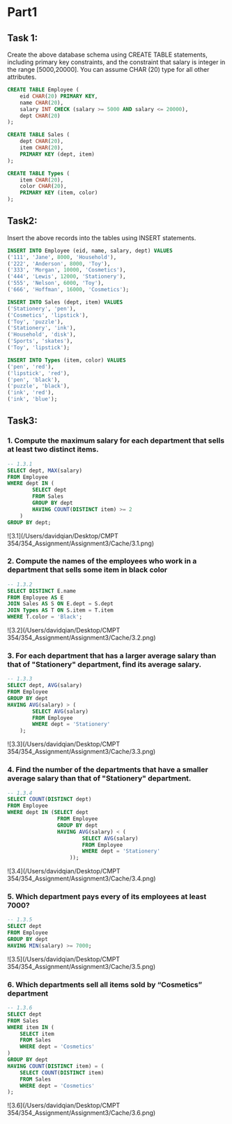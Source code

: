 # Part1

## Task 1:

Create the above database schema using CREATE TABLE statements, including primary key constraints, and the constraint that salary is integer in the range [5000,20000]. You can assume CHAR (20) type for all other attributes.

```sql
CREATE TABLE Employee (
    eid CHAR(20) PRIMARY KEY,
    name CHAR(20),
    salary INT CHECK (salary >= 5000 AND salary <= 20000),
    dept CHAR(20)
);

CREATE TABLE Sales (
    dept CHAR(20),
    item CHAR(20),
    PRIMARY KEY (dept, item)
);

CREATE TABLE Types (
    item CHAR(20),
    color CHAR(20),
    PRIMARY KEY (item, color)
);
```

## Task2:

Insert the above records into the tables using INSERT statements.

```sql
INSERT INTO Employee (eid, name, salary, dept) VALUES
('111', 'Jane', 8000, 'Household'),
('222', 'Anderson', 8000, 'Toy'),
('333', 'Morgan', 10000, 'Cosmetics'),
('444', 'Lewis', 12000, 'Stationery'),
('555', 'Nelson', 6000, 'Toy'),
('666', 'Hoffman', 16000, 'Cosmetics');

INSERT INTO Sales (dept, item) VALUES
('Stationery', 'pen'),
('Cosmetics', 'lipstick'),
('Toy', 'puzzle'),
('Stationery', 'ink'),
('Household', 'disk'),
('Sports', 'skates'),
('Toy', 'lipstick');

INSERT INTO Types (item, color) VALUES
('pen', 'red'),
('lipstick', 'red'),
('pen', 'black'),
('puzzle', 'black'),
('ink', 'red'),
('ink', 'blue');
```

## Task3:

### 1. Compute the maximum salary for each department that sells at least two distinct items.

```sql
-- 1.3.1
SELECT dept, MAX(salary)
FROM Employee
WHERE dept IN (
        SELECT dept
        FROM Sales
        GROUP BY dept
        HAVING COUNT(DISTINCT item) >= 2
    )
GROUP BY dept;
```

![3.1](/Users/davidqian/Desktop/CMPT 354/354_Assignment/Assignment3/Cache/3.1.png)

### 2. Compute the names of the employees who work in a department that sells some item in black color

```sql
-- 1.3.2
SELECT DISTINCT E.name
FROM Employee AS E
JOIN Sales AS S ON E.dept = S.dept
JOIN Types AS T ON S.item = T.item
WHERE T.color = 'Black';
```

![3.2](/Users/davidqian/Desktop/CMPT 354/354_Assignment/Assignment3/Cache/3.2.png)

### 3. For each department that has a larger average salary than that of "Stationery" department, find its average salary.

```sql
-- 1.3.3
SELECT dept, AVG(salary)
FROM Employee
GROUP BY dept
HAVING AVG(salary) > (
        SELECT AVG(salary)
        FROM Employee
        WHERE dept = 'Stationery'
    );
```

![3.3](/Users/davidqian/Desktop/CMPT 354/354_Assignment/Assignment3/Cache/3.3.png)

### 4. Find the number of the departments that have a smaller average salary than that of "Stationery" department.

```sql
-- 1.3.4
SELECT COUNT(DISTINCT dept)
FROM Employee
WHERE dept IN (SELECT dept
                FROM Employee
                GROUP BY dept
                HAVING AVG(salary) < (
                        SELECT AVG(salary)
                        FROM Employee
                        WHERE dept = 'Stationery'
                    ));
```

![3.4](/Users/davidqian/Desktop/CMPT 354/354_Assignment/Assignment3/Cache/3.4.png)

### 5. Which department pays every of its employees at least 7000?

```sql
-- 1.3.5
SELECT dept
FROM Employee
GROUP BY dept
HAVING MIN(salary) >= 7000;
```

![3.5](/Users/davidqian/Desktop/CMPT 354/354_Assignment/Assignment3/Cache/3.5.png)

### 6. Which departments sell all items sold by “Cosmetics” department

```sql
-- 1.3.6
SELECT dept
FROM Sales
WHERE item IN (
    SELECT item
    FROM Sales
    WHERE dept = 'Cosmetics'
)
GROUP BY dept
HAVING COUNT(DISTINCT item) = (
    SELECT COUNT(DISTINCT item)
    FROM Sales
    WHERE dept = 'Cosmetics'
);
```

![3.6](/Users/davidqian/Desktop/CMPT 354/354_Assignment/Assignment3/Cache/3.6.png)